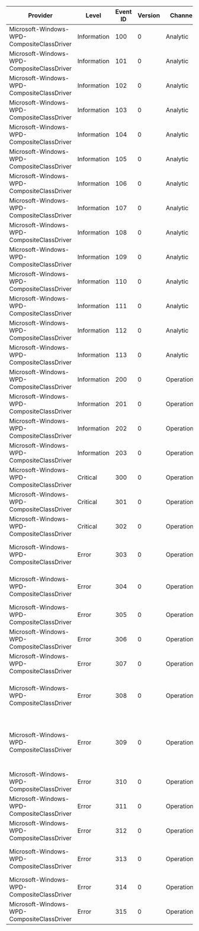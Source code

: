 Provider                                    |  Level        |  Event ID  |  Version  |  Channel      |  Task                  |  Opcode  |  Keyword  |  Message
--------------------------------------------|---------------|------------|-----------|---------------|------------------------|----------|-----------|------------------------------------------------------------------------------------------------------------------------------------------------------------------------------------------------------------------
Microsoft-Windows-WPD-CompositeClassDriver  |  Information  |  100       |  0        |  Analytic     |  Driver Performance    |  Start   |           |  Transport Arrival Begin: {TransportSymbolicLink}
Microsoft-Windows-WPD-CompositeClassDriver  |  Information  |  101       |  0        |  Analytic     |  Driver Performance    |  Stop    |           |  Transport Arrival End: {TransportSymbolicLink}
Microsoft-Windows-WPD-CompositeClassDriver  |  Information  |  102       |  0        |  Analytic     |  Driver Performance    |  Start   |           |  Transport Departure Begin: {TransportSymbolicLink}
Microsoft-Windows-WPD-CompositeClassDriver  |  Information  |  103       |  0        |  Analytic     |  Driver Performance    |  Stop    |           |  Transport Departure End: {TransportSymbolicLink}
Microsoft-Windows-WPD-CompositeClassDriver  |  Information  |  104       |  0        |  Analytic     |  Driver Performance    |  Start   |           |  OnCreateFile Begin: {ReferenceString}
Microsoft-Windows-WPD-CompositeClassDriver  |  Information  |  105       |  0        |  Analytic     |  Driver Performance    |  Stop    |           |  OnCreateFile End: {ReferenceString}
Microsoft-Windows-WPD-CompositeClassDriver  |  Information  |  106       |  0        |  Analytic     |  Driver Performance    |  Start   |           |
Microsoft-Windows-WPD-CompositeClassDriver  |  Information  |  107       |  0        |  Analytic     |  Driver Performance    |  Stop    |           |
Microsoft-Windows-WPD-CompositeClassDriver  |  Information  |  108       |  0        |  Analytic     |  Driver Performance    |  Start   |           |
Microsoft-Windows-WPD-CompositeClassDriver  |  Information  |  109       |  0        |  Analytic     |  Driver Performance    |  Stop    |           |
Microsoft-Windows-WPD-CompositeClassDriver  |  Information  |  110       |  0        |  Analytic     |  Driver Performance    |  Start   |           |
Microsoft-Windows-WPD-CompositeClassDriver  |  Information  |  111       |  0        |  Analytic     |  Driver Performance    |  Stop    |           |
Microsoft-Windows-WPD-CompositeClassDriver  |  Information  |  112       |  0        |  Analytic     |  Driver Performance    |  Start   |           |
Microsoft-Windows-WPD-CompositeClassDriver  |  Information  |  113       |  0        |  Analytic     |  Driver Performance    |  Stop    |           |
Microsoft-Windows-WPD-CompositeClassDriver  |  Information  |  200       |  0        |  Operational  |  Transport Management  |          |           |  Transport Arrival: {TransportSymbolicLink}
Microsoft-Windows-WPD-CompositeClassDriver  |  Information  |  201       |  0        |  Operational  |  Transport Management  |          |           |  Transport Departure: {TransportSymbolicLink}
Microsoft-Windows-WPD-CompositeClassDriver  |  Information  |  202       |  0        |  Operational  |  Transport Management  |          |           |  Enabled Interface GUID: {InterfaceGUID}; ReferenceString: {ReferenceString}
Microsoft-Windows-WPD-CompositeClassDriver  |  Information  |  203       |  0        |  Operational  |  Transport Management  |          |           |  Disabled Interface GUID: {InterfaceGUID}; ReferenceString: {ReferenceString}
Microsoft-Windows-WPD-CompositeClassDriver  |  Critical     |  300       |  0        |  Operational  |  Driver Failure        |          |           |
Microsoft-Windows-WPD-CompositeClassDriver  |  Critical     |  301       |  0        |  Operational  |  Driver Failure        |          |           |  Unable to create remote interface for transport: {TransportSymbolicLink}
Microsoft-Windows-WPD-CompositeClassDriver  |  Critical     |  302       |  0        |  Operational  |  Driver Failure        |          |           |  Unable to open IoTarget for transport: {TransportSymbolicLink}
Microsoft-Windows-WPD-CompositeClassDriver  |  Error        |  303       |  0        |  Operational  |  Transport Management  |          |           |  Transport driver returned an incorrect MULTI_TRANSPORT_BANDWIDTH structure.Expected Size: {ExpectedSize}; Actual Size: {ActualSize}
Microsoft-Windows-WPD-CompositeClassDriver  |  Error        |  304       |  0        |  Operational  |  Transport Management  |          |           |  Transport driver returned an incorrect MULTI_TRANSPORT_INTERFACE_STATE structure.Expected Size: >= {ExpectedSize}; Actual Size: {ActualSize}
Microsoft-Windows-WPD-CompositeClassDriver  |  Error        |  305       |  0        |  Operational  |  Transport Management  |          |           |  Transport driver returned an incorrect MULTI_TRANSPORT_HDR structure.Expected Size: >= {ExpectedSize}; Actual Size: {ActualSize}
Microsoft-Windows-WPD-CompositeClassDriver  |  Error        |  306       |  0        |  Operational  |  Transport Management  |          |           |
Microsoft-Windows-WPD-CompositeClassDriver  |  Error        |  307       |  0        |  Operational  |  Transport Management  |          |           |
Microsoft-Windows-WPD-CompositeClassDriver  |  Error        |  308       |  0        |  Operational  |  Transport Management  |          |           |  Unexpected function for MULTI_TRANSPORT_INTERFACE_STATE: {Value}Must be one of:  FUNCTION_MULTI_TRANSPORT_BANDWIDTH  FUNCTION_MULTI_TRANSPORT_INTERFACE_STATE
Microsoft-Windows-WPD-CompositeClassDriver  |  Error        |  309       |  0        |  Operational  |  Transport Management  |          |           |  Unexpected action for MULTI_TRANSPORT_INTERFACE_STATE: {Value}Must be one of:  ACTION_MULTI_TRANSPORT_ENABLE  ACTION_MULTI_TRANSPORT_DISABLE  ACTION_MULTI_TRANSPORT_ENDOFSET  ACTION_MULTI_TRANSPORT_DISABLEALL
Microsoft-Windows-WPD-CompositeClassDriver  |  Error        |  310       |  0        |  Operational  |  Transport Management  |          |           |  Unexpected HRESULT for IOCTL_TRANSPORT_REQUEST initiation: {Value}Interface state discovery has stopped.
Microsoft-Windows-WPD-CompositeClassDriver  |  Error        |  311       |  0        |  Operational  |  Transport Management  |          |           |  Unexpected HRESULT for IOCTL_TRANSPORT_REQUEST completion: {Value}Interface state discovery has stopped.
Microsoft-Windows-WPD-CompositeClassDriver  |  Error        |  312       |  0        |  Operational  |  Transport Management  |          |           |  Transport driver returned an incorrect MULTI_TRANSPORT_STATE structure.Expected Size: >= {ExpectedSize}; Actual Size: {ActualSize}
Microsoft-Windows-WPD-CompositeClassDriver  |  Error        |  313       |  0        |  Operational  |  Transport Management  |          |           |  Transport driver returned an incorrect MULTI_TRANSPORT_FRIENDLYNAME structure.Expected Size: >= {ExpectedSize}; Actual Size: {ActualSize}
Microsoft-Windows-WPD-CompositeClassDriver  |  Error        |  314       |  0        |  Operational  |  Transport Management  |          |           |
Microsoft-Windows-WPD-CompositeClassDriver  |  Error        |  315       |  0        |  Operational  |  Transport Management  |          |           |